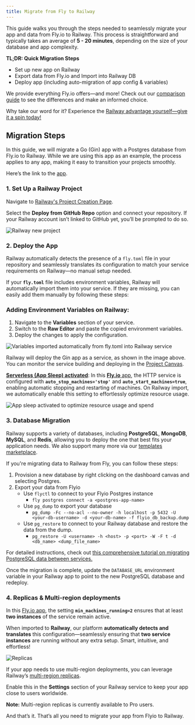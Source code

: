 ```yaml
---
title: Migrate from Fly to Railway
---
```


This guide walks you through the steps needed to seamlessly migrate your app and data from Fly.io to Railway. This process is straightforward and typically takes an average of **5 - 20 minutes**, depending on the size of your database and app complexity.

**TL;DR: Quick Migration Steps**

- Set up new app on Railway
- Export data from Fly.io and Import into Railway DB
- Deploy app (including auto-migration of app config & variables)

We provide everything Fly.io offers—and more! Check out our [comparison guide](/maturity/compare-to-fly) to see the differences and make an informed choice.

Why take our word for it? Experience the [Railway advantage yourself—give it a spin today!](https://railway.com/new)

## **Migration Steps**

In this guide, we will migrate a Go (Gin) app with a Postgres database from Fly.io to Railway. While we are using this app as an example, the process applies to any app, making it easy to transition your projects smoothly.

Here’s the link to the [app](https://github.com/unicodeveloper/gin).

### **1. Set Up a Railway Project**

Navigate to [Railway's Project Creation Page](https://railway.com/new). 

Select the **Deploy from GitHub Repo** option and connect your repository. If your Railway account isn’t linked to GitHub yet, you’ll be prompted to do so.

![Railway new project](https://res.cloudinary.com/railway/image/upload/v1737143344/railwaynewproject_d4jv8c.png)

### **2. Deploy the App**

Railway automatically detects the presence of a `fly.toml` file in your repository and seamlessly translates its configuration to match your service requirements on Railway—no manual setup needed.

If your **`fly.toml`** file includes environment variables, Railway will automatically import them into your service. If they are missing, you can easily add them manually by following these steps:

### Adding Environment Variables on Railway:

1. Navigate to the **Variables** section of your service.
2. Switch to the **Raw Editor** and paste the copied environment variables.
3. Deploy the changes to apply the configuration.

![Variables imported automatically from fly.toml into Railway service](https://res.cloudinary.com/railway/image/upload/v1737143351/environmentvariables_q0xmyh.png)

Railway will deploy the Gin app as a service, as shown in the image above. You can monitor the service building and deploying in the [Project Canvas](https://docs.railway.com/guides/projects#project-canvas).

[**Serverless (App Sleep) activated**](https://docs.railway.com/reference/app-sleeping): In this [**Fly.io** app](https://github.com/unicodeveloper/gin/blob/main/fly.toml), the HTTP service is configured with **`auto_stop_machines='stop'`** and **`auto_start_machines=true`**, enabling automatic stopping and restarting of machines. On Railway import, we automatically enable this setting to effortlessly optimize resource usage.

![App sleep activated to optimize resource usage and spend](https://res.cloudinary.com/railway/image/upload/v1737143360/appsleep_cszmgf.png)

### **3. Database Migration**

Railway supports a variety of databases, including **PostgreSQL**, **MongoDB**, **MySQL**, and **Redis**, allowing you to deploy the one that best fits your application needs. We also support many more via our [templates marketplace](https://railway.com/templates).

If you're migrating data to Railway from Fly, you can follow these steps:

1. Provision a new database by right clicking on the dashboard canvas and selecting Postgres.
2. Export your data from Flyio
    - Use `flyctl` to connect to your Flyio Postgres instance
        - `fly postgres connect -a <postgres-app-name>`
    - Use `pg_dump` to export your database
        - `pg_dump -Fc --no-acl --no-owner -h localhost -p 5432 -U <your-db-username> -d <your-db-name> -f flyio_db_backup.dump` 
    - Use `pg_restore` to connect to your Railway database and restore the data from the dump.
        - `pg_restore -U <username> -h <host> -p <port> -W -F t -d <db_name> <dump_file_name>`

For detailed instructions, check out [this comprehensive tutorial on migrating PostgreSQL data between services.](https://blog.railway.com/p/postgre-backup)

Once the migration is complete, update the `DATABASE_URL` environment variable in your Railway app to point to the new PostgreSQL database and redeploy.

### **4. Replicas & Multi-region deployments**

In this [Fly.io app](https://github.com/unicodeveloper/gin/blob/main/fly.toml), the setting **`min_machines_running=2`** ensures that at least **two instances** of the service remain active.

When imported to **Railway**, our platform **automatically detects and translates** this configuration—seamlessly ensuring that **two service instances** are running without any extra setup. Smart, intuitive, and effortless! 

![Replicas](https://res.cloudinary.com/railway/image/upload/v1737143335/replicas_zwtuwr.png)

If your app needs to use multi-region deployments, you can leverage Railway’s [multi-region replicas](https://docs.railway.com/reference/scaling#multi-region-replicas). 

Enable this in the **Settings** section of your Railway service to keep your app close to users worldwide.

**Note:** Multi-region replicas is currently available to Pro users.

And that’s it. That’s all you need to migrate your app from Flyio to Railway.